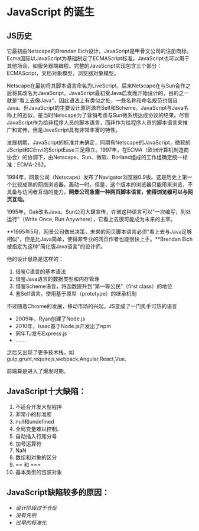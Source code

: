 # JavaScript 的诞生
## JS历史

它最初由Netscape的Brendan Eich设计。JavaScript是甲骨文公司的注册商标。Ecma国际以JavaScript为基础制定了ECMAScript标准。JavaScript也可以用于其他场合，如服务器端编程。完整的JavaScript实现包含三个部分：ECMAScript，文档对象模型，浏览器对象模型。

Netscape在最初将其脚本语言命名为LiveScript，后来Netscape在与Sun合作之后将其改名为JavaScript。JavaScript最初受Java启发而开始设计的，目的之一就是“看上去像Java”，因此语法上有类似之处，一些名称和命名规范也借自Java。但JavaScript的主要设计原则源自Self和Scheme。JavaScript与Java名称上的近似，是当时Netscape为了营销考虑与Sun微系统达成协议的结果。尽管JavaScript作为给非程序人员的脚本语言，而非作为给程序人员的脚本语言来推广和宣传，但是JavaScript具有非常丰富的特性。

发展初期，JavaScript的标准并未确定，同期有Netscape的JavaScript，微软的JScript和CEnvi的ScriptEase三足鼎立。1997年，在ECMA（欧洲计算机制造商协会）的协调下，由Netscape、Sun、微软、Borland组成的工作组确定统一标准：ECMA-262。

1994年，网景公司（Netscape）发布了Navigator浏览器0.9版。这是历史上第一个比较成熟的网络浏览器，轰动一时。但是，这个版本的浏览器只能用来浏览，不具备与访问者互动的能力。**网景公司急需一种网页脚本语言，使得浏览器可以与网页互动。**

1995年，Oak改名Java。Sun公司大肆宣传，许诺这种语言可以"一次编写，到处运行"（Write Once, Run Anywhere），它看上去很可能成为未来的主宰。

**1995年5月，网景公司做出决策，未来的网页脚本语言必须"看上去与Java足够相似"，但是比Java简单，使得非专业的网页作者也能很快上手。**Brendan Eich被指定为这种"简化版Java语言"的设计师。

他的设计思路是这样的：
1. 借鉴C语言的基本语法
2. 借鉴Java语言的数据类型和内存管理
3. 借鉴Scheme语言，将函数提升到"第一等公民"（first class）的地位
4. 鉴Self语言，使用基于原型（prototype）的继承机制

不过随着Chrome的发展，移动市场的兴起。JS变成了一门炙手可热的语言
* 2009年，Ryan创建了Node.js
* 2010年，Isaac基于Node.js开发出了npm
* 同年TJ发布Express.js
* .......

之后又出现了更多技术栈，如gulp,grunt,requirejs,webpack,Angular,React,Vue.

前端算是进入了爆发时期。


## JavaScript十大缺陷：
1. 不适合开发大型程序
2. 非常小的标准库
3. null和undefined
4. 全局变量难以控制、
5. 自动插入行尾分号
6. 加号运算符
7. NaN
8. 数组和对象的区分
9. == 和 ===
10. 基本类型的包装对象

## JavaScript缺陷较多的原因：
* *设计阶段过于仓促*
* *没有先例*
* *过早的标准化*










